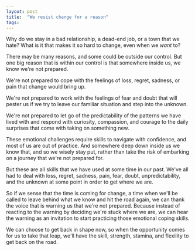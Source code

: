 ```yaml
---
layout: post
title:  "We resist change for a reason"
tags: 
---
```


Why do we stay in a bad relationship, a dead-end job, or a town that we hate? What is it that makes it so hard to change, even when we *want* to?

There may be many reasons, and some could be outside our control. But one big reason that is within our control is that somewhere inside us, we know we're not prepared.

We're not prepared to cope with the feelings of loss, regret, sadness, or pain that change would bring up.

We're not prepared to work with the feelings of fear and doubt that will pester us if we try to leave our familiar situation and step into the unknown.

We're not prepared to let go of the predictability of the patterns we have lived with and respond with curiosity, compassion, and courage to the daily surprises that come with taking on something new.

These emotional challenges require skills to navigate with confidence, and most of us are out of practice. And somewhere deep down inside us we know that, and so we wisely stay put, rather than take the risk of embarking on a journey that we're not prepared for.

But these are all skills that we have used at some time in our past. We've all had to deal with loss, regret, sadness, pain, fear, doubt, unpredictability, and the unknown at some point in order to get where we are.

So if we sense that the time is coming for change, a time when we'll be called to leave behind what we know and hit the road again, we can thank the voice that is warning us that we're not prepared. Because instead of reacting to the warning by deciding we're stuck where we are, we can hear the warning as an invitation to start practicing those emotional coping skills.

We can choose to get back in shape now, so when the opportunity comes for us to take that leap, we'll have the skill, strength, stamina, and flexility to get back on the road.